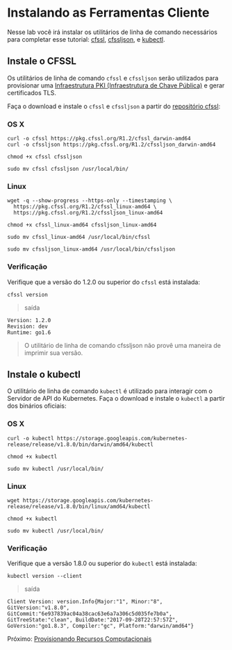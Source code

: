 # Instalando as Ferramentas Cliente

Nesse lab você irá instalar os utilitários de linha de comando necessários para completar esse tutorial: [cfssl](https://github.com/cloudflare/cfssl), [cfssljson](https://github.com/cloudflare/cfssl), e [kubectl](https://kubernetes.io/docs/tasks/tools/install-kubectl).

## Instale o CFSSL

Os utilitários de linha de comando `cfssl` e `cfssljson` serão utilizados para provisionar uma [Infraestrutura PKI (Infraestrutura de Chave Pública)](https://en.wikipedia.org/wiki/Public_key_infrastructure) e gerar certificados TLS.

Faça o download e instale o `cfssl` e `cfssljson` a partir do [repositório cfssl](https://pkg.cfssl.org):

### OS X

```
curl -o cfssl https://pkg.cfssl.org/R1.2/cfssl_darwin-amd64
curl -o cfssljson https://pkg.cfssl.org/R1.2/cfssljson_darwin-amd64
```

```
chmod +x cfssl cfssljson
```

```
sudo mv cfssl cfssljson /usr/local/bin/
```

### Linux

```
wget -q --show-progress --https-only --timestamping \
  https://pkg.cfssl.org/R1.2/cfssl_linux-amd64 \
  https://pkg.cfssl.org/R1.2/cfssljson_linux-amd64
```

```
chmod +x cfssl_linux-amd64 cfssljson_linux-amd64
```

```
sudo mv cfssl_linux-amd64 /usr/local/bin/cfssl
```

```
sudo mv cfssljson_linux-amd64 /usr/local/bin/cfssljson
```

### Verificação

Verifique que a versão do 1.2.0 ou superior do `cfssl` está instalada:

```
cfssl version
```

> saída

```
Version: 1.2.0
Revision: dev
Runtime: go1.6
```

> O utilitário de linha de comando cfssljson não provê uma maneira de imprimir sua versão.

## Instale o kubectl

O utilitário de linha de comando `kubectl` é utilizado para interagir com o Servidor de API do Kubernetes. Faça o download e instale o `kubectl` a partir dos binários oficiais:

### OS X

```
curl -o kubectl https://storage.googleapis.com/kubernetes-release/release/v1.8.0/bin/darwin/amd64/kubectl
```

```
chmod +x kubectl
```

```
sudo mv kubectl /usr/local/bin/
```

### Linux

```
wget https://storage.googleapis.com/kubernetes-release/release/v1.8.0/bin/linux/amd64/kubectl
```

```
chmod +x kubectl
```

```
sudo mv kubectl /usr/local/bin/
```

### Verificação

Verifique que a versão 1.8.0 ou superior do  `kubectl` está instalada:

```
kubectl version --client
```

> saída

```
Client Version: version.Info{Major:"1", Minor:"8", GitVersion:"v1.8.0", GitCommit:"6e937839ac04a38cac63e6a7a306c5d035fe7b0a", GitTreeState:"clean", BuildDate:"2017-09-28T22:57:57Z", GoVersion:"go1.8.3", Compiler:"gc", Platform:"darwin/amd64"}
```

Próximo: [Provisionando Recursos Computacionais](03-recursos-computacionais.md)
